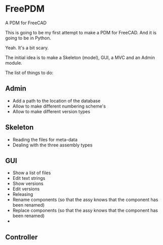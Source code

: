 # FreePDM
A PDM for FreeCAD

This is going to be my first attempt to make a PDM for FreeCAD. And it is going to be in Python.

Yeah. It's a bit scary.

The initial idea is to make a Skeleton (model), GUI, a MVC and an Admin module.

The list of things to do:

## Admin
* Add a path to the location of the database
* Allow to make different numbering scheme's
* Allow to make different version types

## Skeleton
* Reading the files for meta-data
* Dealing with the three assembly types

## GUI
* Show a list of files
* Edit text strings
* Show versions
* Edit versions
* Releasing
* Rename components (so that the assy knows that the component has been renamed)
* Replace components (so that the assy knows that the component has been renamed)
*

## Controller
